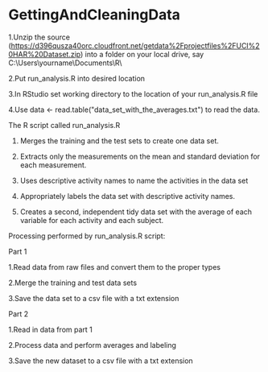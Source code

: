 GettingAndCleaningData
======================

1.Unzip the source (https://d396qusza40orc.cloudfront.net/getdata%2Fprojectfiles%2FUCI%20HAR%20Dataset.zip) into a folder on your local drive, say C:\Users\yourname\Documents\R\

2.Put run_analysis.R into desired location

3.In RStudio set working directory to the location of your run_analysis.R file

4.Use data <- read.table("data_set_with_the_averages.txt") to read the data. 


The R script called run_analysis.R

1. Merges the training and the test sets to create one data set.

2. Extracts only the measurements on the mean and standard deviation for each measurement. 

3. Uses descriptive activity names to name the activities in the data set

4. Appropriately labels the data set with descriptive activity names. 

5. Creates a second, independent tidy data set with the average of each variable for each activity and each subject. 

Processing performed by run_analysis.R script:

Part 1

1.Read data from raw files and convert them to the proper types

2.Merge the training and test data sets

3.Save the data set to a csv file with a txt extension

Part 2

1.Read in data from part 1

2.Process data and perform averages and labeling 

3.Save the new dataset to a csv file with a txt extension

